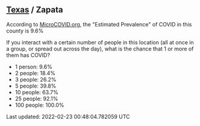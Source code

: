 
## [Texas](/united-states/texas) / Zapata

According to [MicroCOVID.org](http://microcovid.org),
the "Estimated Prevalence" of COVID in this county is 9.6%

If you interact with a certain number of people in this location
(all at once in a group, or spread out across the day), what is the chance that
1 or more of them has COVID?

- 1 person: 9.6%
- 2 people: 18.4%
- 3 people: 26.2%
- 5 people: 39.8%
- 10 people: 63.7%
- 25 people: 92.1%
- 100 people: 100.0%

Last updated: 2022-02-23 00:48:04.782059 UTC
